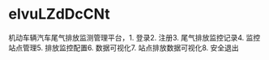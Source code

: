 # elvuLZdDcCNt
机动车辆汽车尾气排放监测管理平台，1. 登录2. 注册3. 尾气排放监控记录4. 监控站点管理5. 排放监控配置6. 数据可视化7. 站点排放数据可视化8. 安全退出 

